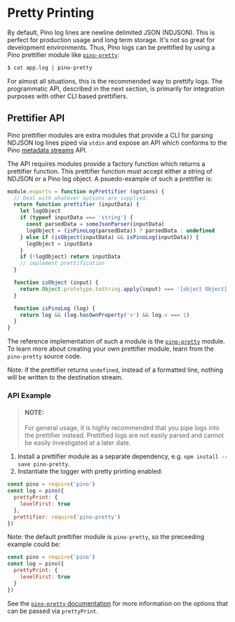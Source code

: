 # Pretty Printing

By default, Pino log lines are newline delimited JSON (NDJSON). This is perfect
for production usage and long term storage. It's not so great for development
environments. Thus, Pino logs can be prettified by using a Pino prettifier
module like [`pino-pretty`][pp]:

```sh
$ cat app.log | pino-pretty
```

For almost all situations, this is the recommended way to prettify logs. The
programmatic API, described in the next section, is primarily for integration
purposes with other CLI based prettifiers.

## Prettifier API

Pino prettifier modules are extra modules that provide a CLI for parsing NDJSON
log lines piped via `stdin` and expose an API which conforms to the Pino
[metadata streams](API.md#metadata) API.

The API requires modules provide a factory function which returns a prettifier
function. This prettifier function must accept either a string of NDJSON or
a Pino log object. A psuedo-example of such a prettifier is:

```js
module.exports = function myPrettifier (options) {
  // Deal with whatever options are supplied.
  return function prettifier (inputData) {
    let logObject
    if (typeof inputData === 'string') {
      const parsedData = someJsonParser(inputData)
      logObject = (isPinoLog(parsedData)) ? parsedData : undefined
    } else if (isObject(inputData) && isPinoLog(inputData)) {
      logObject = inputData
    }
    if (!logObject) return inputData
    // implement prettification
  }

  function isObject (input) {
    return Object.prototype.toString.apply(input) === '[object Object]'
  }

  function isPinoLog (log) {
    return log && (log.hasOwnProperty('v') && log.v === 1)
  }
}
```

The reference implementation of such a module is the [`pino-pretty`][pp] module.
To learn more about creating your own prettifier module, learn from the
`pino-pretty` source code.

Note: if the prettifier returns `undefined`, instead of a formatted line, nothing
will be written to the destination stream.

### API Example

> #### NOTE:
> For general usage, it is highly recommended that you pipe logs into
> the prettifier instead. Prettified logs are not easily parsed and cannot
> be easily investigated at a later date.

1. Install a prettifier module as a separate dependency, e.g. `npm install --save pino-pretty`.
1. Instantiate the logger with pretty printing enabled:
  ```js
  const pino = require('pino')
  const log = pino({
    prettyPrint: {
      levelFirst: true
    },
    prettifier: require('pino-pretty')
  })
  ```
  Note: the default prettifier module is `pino-pretty`, so the preceeding
  example could be:
  ```js
  const pino = require('pino')
  const log = pino({
    prettyPrint: {
      levelFirst: true
    }
  })
  ```
  See the [`pino-pretty` documentation][pp] for more information on the options
  that can be passed via `prettyPrint`.

  [pp]: https://github.com/pinojs/pino-pretty

